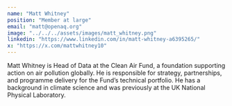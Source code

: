 ```yaml
---
name: "Matt Whitney"
position: "Member at large"
email: "matt@openaq.org"
image: "../../../assets/images/matt_whitney.png"
linkedin: "https://www.linkedin.com/in/matt-whitney-a6395265/"
x: "https://x.com/mattwhitney10"
---
```


Matt Whitney is Head of Data at the Clean Air Fund, a foundation supporting action on air pollution globally. He is responsible for strategy, partnerships, and programme delivery for the Fund’s technical portfolio. He has a background in climate science and was previously at the UK National Physical Laboratory.
